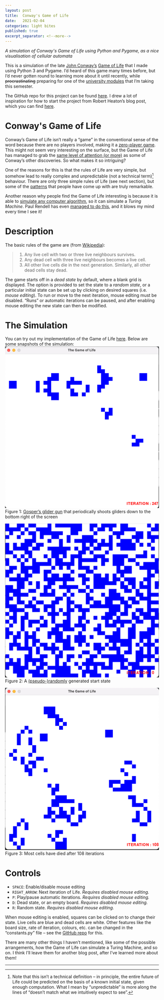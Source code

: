 ```yaml
---
layout: post
title:  Conway's Game of Life
date:   2021-02-04
categories: light bites
published: true
excerpt_separator: <!--more-->
---
```

*A simulation of Conway's Game of Life using Python and Pygame, as a nice visualisation of cellular automata*
<!--more-->

This is a simulation of the late [John Conway’s](https://en.wikipedia.org/wiki/John_Horton_Conway) [Game of Life](https://en.wikipedia.org/wiki/Conway%27s_Game_of_Life) that I made using Python 3 and Pygame. I’d heard of this game many times before, but I’d never gotten round to learning more about it until recently, while ~~procrastinating~~ preparing for one of the [university modules](https://www.st-andrews.ac.uk/subjects/modules/catalogue/?code=MT4512&academic_year=2020%2F1) that I’m taking this semester. 

The GitHub repo for this project can be found [here](https://github.com/spectroscopycafe/conway-game-of-life). I drew a lot of inspiration for how to start the project from Robert Heaton’s blog post, which you can find [here](https://robertheaton.com/2018/07/20/project-2-game-of-life/).

# Conway's Game of Life
Conway’s Game of Life isn’t really a “game” in the conventional sense of the word because there are no players involved, making it a [zero-player game](https://en.wikipedia.org/wiki/Zero-player_game). This might not seem very interesting on the surface, but the Game of Life has managed to grab the [same level of attention (or more)](https://www.youtube.com/watch?v=E8kUJL04ELA) as some of Conway’s other discoveries. So what makes it so intriguing?

One of the reasons for this is that the rules of Life are very simple, but somehow lead to really complex and unpredictable (not a technical term)​[^1] behaviour. There are only three simple rules of Life (see next section), but some of the [patterns](http://pentadecathlon.com/lifeNews/index.php) that people have come up with are truly remarkable.

Another reason why people find the Game of Life interesting is because it is able to [simulate any computer algorithm](https://www.cl.cam.ac.uk/projects/raspberrypi/tutorials/turing-machine/one.html), so it can simulate a *Turing Machine*. Paul Rendell has even [managed to do this](https://www.ics.uci.edu/~welling/teaching/271fall09/Turing-Machine-Life.pdf), and it blows my mind every time I see it!

# Description
The basic rules of the game are (from [Wikipedia](https://en.wikipedia.org/wiki/Conway%27s_Game_of_Life)):

> 1. Any live cell with two or three live neighbours survives.
> 2. Any dead cell with three live neighbours becomes a live cell.
> 3. All other live cells die in the next generation. Similarly, all other dead cells stay dead.

The game starts off in a *dead state* by default, where a blank grid is displayed. The option is provided to set the state to a *random state*, or a particular initial state can be set up by clicking on desired squares (i.e. *mouse editing*). To run or move to the next iteration, mouse editing must be disabled. “Runs” or automatic iterations can be paused, and after enabling mouse editing the new state can then be modified.

# The Simulation
You can try out my implementation of the Game of Life [here](https://github.com/spectroscopycafe/conway-game-of-life). Below are some snapshots of the simulation:
![Gosper's Glider Gun](/assets/2021/GoL1_GliderGun.png)
Figure 1: [Gosper’s glider gun](https://en.wikipedia.org/wiki/Gun_(cellular_automaton)) that periodically shoots gliders down to the bottom right of the screen

![Random state](/assets/2021/GoL2_Random.png)
Figure 2: A [(pseudo-)randomly](https://en.wikipedia.org/wiki/Pseudorandom_number_generator) generated start state

![State after iterations](/assets/2021/GoL3_Iteration.png)
Figure 3: Most cells have died after 108 iterations

# Controls
- `SPACE`: Enable/disable mouse editing
- `RIGHT_ARROW`: Next iteration of Life. *Requires disabled mouse editing.*
- `P`: Play/pause automatic iterations. *Requires disabled mouse editing.*
- `D`: Dead state, or an empty board. *Requires disabled mouse editing.*
- `R`: Random state. *Requires disabled mouse editing.*

When mouse editing is enabled, squares can be clicked on to change their state. Live cells are blue and dead cells are white. Other features like the board size, rate of iteration, colours, etc. can be changed in the “constants.py” file – see the [GitHub repo](https://github.com/spectroscopycafe/conway-game-of-life) for this.

There are many other things I haven’t mentioned, like some of the possible arrangements, how the Game of Life can simulate a Turing Machine, and so on. I think I’ll leave them for another blog post, after I’ve learned more about them!

---

[^1]: Note that this isn’t a technical definition – in principle, the entire future of Life could be predicted on the basis of a known initial state, given enough computation. What I mean by “unpredictable” is more along the lines of “doesn’t match what we intuitively expect to see”.
